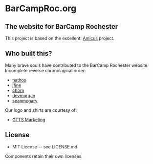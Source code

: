 # BarCampRoc.org
## The website for BarCamp Rochester

This project is based on the excellent: [Amicus](http://github.com/nathos/amicus) project.

## Who built this?
Many brave souls have contributed to the BarCamp Rochester website.  Incomplete reverse chronological order:

* [nathos](https://github.com/nathos)
* [jfine](https://github.com/jfine)
* [chorn](https://github.com/chorn)
* [devmorgan](https://github.com/devmorgan)
* [seanmcgary](https://github.com/seanmcgary)

Our logo and shirts are courtesy of:

* [GTTS Marketing](http://www.gttsmarketing.com)

## License
* MIT License -- see LICENSE.md

Components retain their own licenses.

